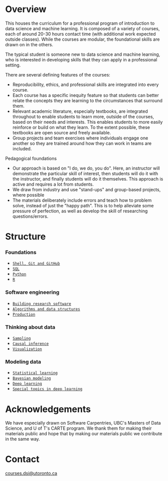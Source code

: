 # Overview

This houses the curriculum for a professional program of introduction to data science and machine learning. It is composed of a variety of courses, each of around 20-30 hours contact time (with additional work expected outside classes). While the courses are modular, the foundational skills are drawn on in the others. 

The typical student is someone new to data science and machine learning, who is interested in developing skills that they can apply in a professional setting. 

There are several defining features of the courses:

- Reproducibility, ethics, and professional skills are integrated into every course.
- Each course has a specific inequity feature so that students can better relate the concepts they are learning to the circumstances that surround them.
- Relevant academic literature, especially textbooks, are integrated throughout to enable students to learn more, outside of the courses, based on their needs and interests. This enables students to more easily reinforce or build on what they learn. To the extent possible, these textbooks are open source and freely available.
- Group projects and team exercises where individuals engage one another so they are trained around how they can work in teams are included.

Pedagogical foundations

- Our approach is based on "I do, we do, you do". Here, an instructor will demonstrate the particular skill of interest, then students will do it with the instructor, and finally students will do it themselves. This approach is active and requires a lot from students.
- We draw from industry and use "stand-ups" and group-based projects, where possible
- The materials deliberately include errors and teach how to problem solve, instead of just the "happy path". This is to help alleviate some pressure of perfection, as well as develop the skill of researching questions/errors.

# Structure

### Foundations

- [`Shell, Git and GitHub`](https://github.com/UofT-DSI/01-shell_git_github)
- [`SQL`](https://github.com/UofT-DSI/02-sql)
- [`Python`](https://github.com/UofT-DSI/03-python)
- [`R`](https://github.com/UofT-DSI/04-r)

### Software engineering

- [`Building research software`](https://github.com/UofT-DSI/04-building_research_software)
- [`Algorithms and data structures`](https://github.com/UofT-DSI/11-algorithms_and_data_structures)
- [`Production`](https://github.com/UofT-DSI/12-production)

### Thinking about data

- [`Sampling`](https://github.com/UofT-DSI/20-sampling)
- [`Causal inference`](https://github.com/UofT-DSI/21-causal_inference)
- [`Visualization`](https://github.com/UofT-DSI/07-visualization)

### Modeling data

- [`Statistical learning`](https://github.com/UofT-DSI/06-statistical_learning)
- [`Bayesian modeling`]()
- [`Deep learning`](https://github.com/UofT-DSI/32-deep_learning)
- [`Special topics in deep learning`]()


# Acknowledgements

We have especially drawn on Software Carpentries, UBC's Masters of Data Science, and U of T's CARTE program. We thank them for making their materials public and hope that by making our materials public we contribute in the same way.

# Contact

courses.dsi@utoronto.ca


